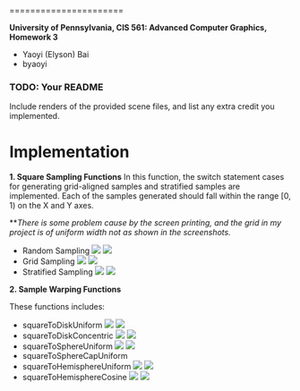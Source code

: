 ======================

**University of Pennsylvania, CIS 561: Advanced Computer Graphics, Homework 3**

* Yaoyi (Elyson) Bai
* byaoyi

### TODO: Your README
Include renders of the provided scene files, and list any extra credit you
implemented.

# **Implementation** #


**1. Square Sampling Functions**
In this function, the switch statement cases for generating grid-aligned samples and stratified samples are implemented. Each of the samples generated should fall within the range [0, 1) on the X and Y axes.

***There is some problem cause by the screen printing, and the grid in my project is of uniform width not as shown in the screenshots.*

- Random Sampling
![](http://i.imgur.com/kZ9ilFe.jpg)
![](http://i.imgur.com/YG6hTbR.jpg)
- Grid Sampling 
![](http://i.imgur.com/sYKMsJN.jpg)
![](http://i.imgur.com/LxsjaU5.jpg)
- Stratified Sampling
![](http://i.imgur.com/JKgp0rB.jpg)
![](http://i.imgur.com/DCPRhuD.jpg)

**2. Sample Warping Functions**

These functions includes:

- squareToDiskUniform
![](http://i.imgur.com/Qp5M0pO.jpg)
![](http://i.imgur.com/HqtaVGc.jpg)
- squareToDiskConcentric
![](http://i.imgur.com/UnkUCRa.jpg)
![](http://i.imgur.com/qL0OeDP.jpg)
- squareToSphereUniform
![](http://i.imgur.com/rYayLym.jpg)
![](http://i.imgur.com/ZSZxpkw.jpg)
- squareToSphereCapUniform
- squareToHemisphereUniform
![](http://i.imgur.com/llnboXf.jpg)
![](http://i.imgur.com/NGmfjxN.jpg)
- squareToHemisphereCosine
![](http://i.imgur.com/BTIeFho.jpg)
![](http://i.imgur.com/iQtHDkl.jpg)
